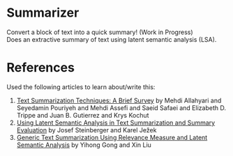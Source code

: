 # Summarizer
Convert a block of text into a quick summary! (Work in Progress)
<br>
Does an extractive summary of text using latent semantic analysis (LSA).

# References
Used the following articles to learn about/write this:
1. [Text Summarization Techniques: A Brief Survey](https://arxiv.org/pdf/1707.02268.pdf) by Mehdi Allahyari and Seyedamin Pouriyeh and Mehdi Assefi and Saeid Safaei and Elizabeth D. Trippe and Juan B. Gutierrez and Krys Kochut
1. [Using Latent Semantic Analysis in Text Summarization and Summary Evaluation](http://www.kiv.zcu.cz/~jstein/publikace/isim2004.pdf) by Josef Steinberger and Karel Ježek
1. [Generic Text Summarization Using Relevance Measure and Latent Semantic Analysis](https://www.cs.bham.ac.uk/~pxt/IDA/text_summary.pdf) by Yihong Gong and Xin Liu